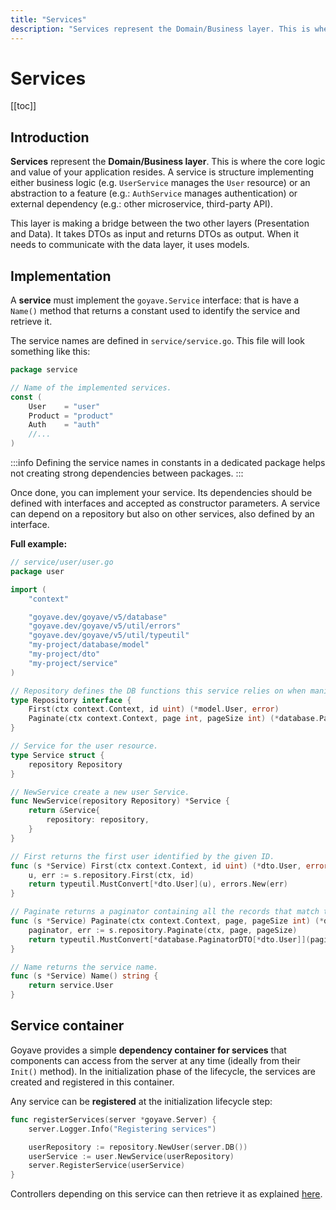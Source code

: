 ```yaml
---
title: "Services"
description: "Services represent the Domain/Business layer. This is where the core logic and value of your application resides."
---
```


# Services

[[toc]]

## Introduction

**Services** represent the **Domain/Business layer**. This is where the core logic and value of your application resides. A service is structure implementing either business logic (e.g. `UserService` manages the `User` resource) or an abstraction to a feature (e.g.: `AuthService` manages authentication) or external dependency (e.g.: other microservice, third-party API).

This layer is making a bridge between the two other layers (Presentation and Data). It takes DTOs as input and returns DTOs as output. When it needs to communicate with the data layer, it uses models.

## Implementation

A **service** must implement the `goyave.Service` interface: that is have a `Name()` method that returns a constant used to identify the service and retrieve it.

The service names are defined in `service/service.go`. This file will look something like this:
```go
package service

// Name of the implemented services.
const (
	User    = "user"
	Product = "product"
	Auth    = "auth"
	//...
)
```

:::info
Defining the service names in constants in a dedicated package helps not creating strong dependencies between packages.
:::

Once done, you can implement your service. Its dependencies should be defined with interfaces and accepted as constructor parameters. A service can depend on a repository but also on other services, also defined by an interface.

**Full example:**
```go
// service/user/user.go
package user

import (
	"context"

	"goyave.dev/goyave/v5/database"
	"goyave.dev/goyave/v5/util/errors"
	"goyave.dev/goyave/v5/util/typeutil"
	"my-project/database/model"
	"my-project/dto"
	"my-project/service"
)

// Repository defines the DB functions this service relies on when manipulating users.
type Repository interface {
	First(ctx context.Context, id uint) (*model.User, error)
	Paginate(ctx context.Context, page int, pageSize int) (*database.Paginator[*model.User], error)
}

// Service for the user resource.
type Service struct {
	repository Repository
}

// NewService create a new user Service.
func NewService(repository Repository) *Service {
	return &Service{
		repository: repository,
	}
}

// First returns the first user identified by the given ID.
func (s *Service) First(ctx context.Context, id uint) (*dto.User, error) {
	u, err := s.repository.First(ctx, id)
	return typeutil.MustConvert[*dto.User](u), errors.New(err)
}

// Paginate returns a paginator containing all the records that match the given filter request.
func (s *Service) Paginate(ctx context.Context, page, pageSize int) (*database.PaginatorDTO[*dto.User], error) {
	paginator, err := s.repository.Paginate(ctx, page, pageSize)
	return typeutil.MustConvert[*database.PaginatorDTO[*dto.User]](paginator), errors.New(err)
}

// Name returns the service name.
func (s *Service) Name() string {
	return service.User
}
```

## Service container

Goyave provides a simple **dependency container for services** that components can access from the server at any time (ideally from their `Init()` method). In the initialization phase of the lifecycle, the services are created and registered in this container.

Any service can be **registered** at the initialization lifecycle step:
```go
func registerServices(server *goyave.Server) {
	server.Logger.Info("Registering services")

	userRepository := repository.NewUser(server.DB())
	userService := user.NewService(userRepository)
	server.RegisterService(userService)
}
```

Controllers depending on this service can then retrieve it as explained [here](/basics/controllers.html#using-the-service-container).